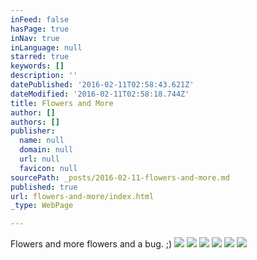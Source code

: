 ```yaml
---
inFeed: false
hasPage: true
inNav: true
inLanguage: null
starred: true
keywords: []
description: ''
datePublished: '2016-02-11T02:58:43.621Z'
dateModified: '2016-02-11T02:58:18.744Z'
title: Flowers and More
author: []
authors: []
publisher:
  name: null
  domain: null
  url: null
  favicon: null
sourcePath: _posts/2016-02-11-flowers-and-more.md
published: true
url: flowers-and-more/index.html
_type: WebPage

---
```

Flowers and more flowers and a bug. ;)
![](https://the-grid-user-content.s3-us-west-2.amazonaws.com/ca96f120-0846-4b79-99b1-d4e45c1e23f6.jpg)
![](https://the-grid-user-content.s3-us-west-2.amazonaws.com/b3db53ee-79e7-4895-8776-4a5dc49d0c4b.jpg)
![](https://the-grid-user-content.s3-us-west-2.amazonaws.com/bbe4ddc4-c5cc-45c8-baee-178aad26f8b7.jpg)
![](https://the-grid-user-content.s3-us-west-2.amazonaws.com/b57a6543-8eca-4520-9ff5-1d955490d560.jpg)
![](https://the-grid-user-content.s3-us-west-2.amazonaws.com/c54bcef2-05be-47be-b65e-47554fc8a188.jpg)
![](https://the-grid-user-content.s3-us-west-2.amazonaws.com/0f0e1e54-b29b-443f-9aa5-ec1e846113d1.jpg)